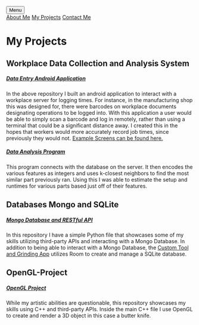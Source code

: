 <head>
    <meta charset="UTF-8">
    <link rel = "stylesheet"
          type = "text/css"
          href = "main.css" />
</head>

<div class="dropdown">
    <button class="projects">Menu</button>
    <div class="dropdown-content">
        <a href="https://diamondadam.github.io/">About Me</a>
        <a href="https://diamondadam.github.io/myprojects">My Projects</a>
        <a href="https://diamondadam.github.io/contact">Contact Me</a>
    </div>
</div>

# My Projects 
## Workplace Data Collection and Analysis System
##### [Data Entry Android Application](https://github.com/diamondadam/CustomTool)
In the above repository I built an android application to interact with a workplace server for logging times. For instance, in the manufacturing shop this was designed for, there were barcodes on workplace documents designating operations to be logged into. With this application a user would be able to simply scan a barcode and log in remotely, rather than using a terminal that could be a significant distance away. I created this in the hopes that workers would more accurately record job times, since previously they would not. [Example Screens can be found here.](https://diamondadam.github.io/samples)

##### [Data Analysis Program](https://github.com/diamondadam/DataAnalysis)
This program connects with the database on the server. It then encodes the various features as integers and uses k-closest neighbors to find the most similar part previously ran. Using this I was able to estimate the setup and runtimes for various parts based just off of their features.

## Databases Mongo and SQLite
##### [Mongo Database and RESTful API](https://github.com/diamondadam/Mongo-Database-and-RESTful-Api)
In this repository I have a simple Python file that showcases some of my skills utilizing third-party APIs and interacting with a Mongo Database. In addition to being able to interact with a Mongo Database, the [Custom Tool and Grinding App](https://github.com/diamondadam/CustomTool) utilizes Room to create and manage a SQLite database. 

## OpenGL-Project
##### [OpenGL Project](https://github.com/diamondadam/OpenGL-Project)
While my artistic abilities are questionable, this repository showcases my skills using C++ and third-party APIs. Inside the main C++ file I use OpenGL to create and render a 3D object in this case a butter knife.
